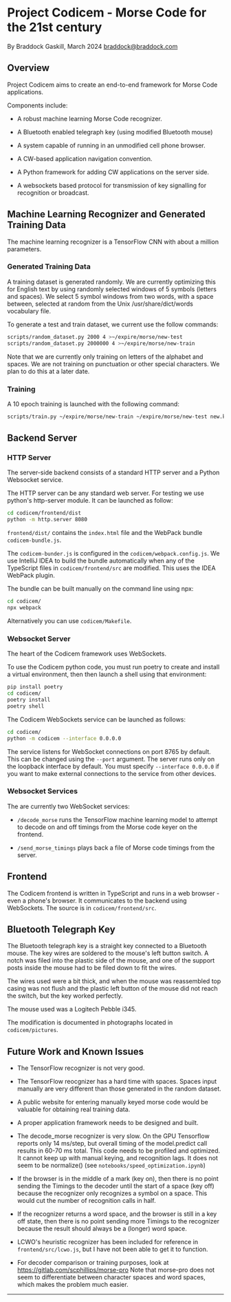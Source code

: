 # Project Codicem - Morse Code for the 21st century
By Braddock Gaskill, March 2024
braddock@braddock.com

## Overview

Project Codicem aims to create an end-to-end framework for Morse Code
applications.

Components include:

- A robust machine learning Morse Code recognizer.

- A Bluetooth enabled telegraph key (using modified Bluetooth mouse)

- A system capable of running in an unmodified cell phone browser.

- A CW-based application navigation convention.

- A Python framework for adding CW applications on the server side.

- A websockets based protocol for transmission of key signalling for
  recognition or broadcast.

## Machine Learning Recognizer and Generated Training Data

The machine learning recognizer is a TensorFlow CNN with about a million
parameters.


### Generated Training Data

A training dataset is generated randomly.  We are currently optimizing this for
English text by using randomly selected windows of 5 symbols (letters and
spaces).  We select 5 symbol windows from two words, with a space between,
selected at random from the Unix /usr/share/dict/words vocabulary file.

To generate a test and train dataset, we current use the follow commands:

```bash
scripts/random_dataset.py 2000 4 >~/expire/morse/new-test
scripts/random_dataset.py 2000000 4 >~/expire/morse/new-train
```

Note that we are currently only training on letters of the alphabet and spaces.
We are not training on punctuation or other special characters.  We plan to do
this at a later date.


### Training

A 10 epoch training is launched with the following command:

```bash
scripts/train.py ~/expire/morse/new-train ~/expire/morse/new-test new.keras 10
```


## Backend Server

### HTTP Server

The server-side backend consists of a standard HTTP server and a Python Websocket service.  

The HTTP server can be any standard web server.  For testing we use python's
http-server module.  It can be launched as follow:

```bash
cd codicem/frontend/dist
python -m http.server 8080
```

`frontend/dist/` contains the `index.html` file and the WebPack bundle `codicem-bundle.js`.

The `codicem-bunder.js` is configured in the `codicem/webpack.config.js`.  We
use IntelliJ IDEA to build the bundle automatically when any of the TypeScript
files in `codicem/frontend/src` are modified.  This uses the IDEA WebPack plugin.

The bundle can be built manually on the command line using npx:

```bash
cd codicem/
npx webpack
```

Alternatively you can use `codicem/Makefile`.


### Websocket Server

The heart of the Codicem framework uses WebSockets.  

To use the Codicem python code, you must run poetry to create and install a
virtual environment, then then launch a shell using that environment:

```bash
pip install poetry
cd codicem/
poetry install
poetry shell
```

The Codicem WebSockets service can be launched as follows:

```bash
cd codicem/
python -m codicem --interface 0.0.0.0
```

The service listens for WebSocket connections on port 8765 by default.  This
can be changed using the `--port` argument.  The server runs only on the
loopback interface by default.  You must specify `--interface 0.0.0.0` if you
want to make external connections to the service from other devices.


### Websocket Services

The are currently two WebSocket services:

- `/decode_morse` runs the TensorFlow machine learning model to attempt to
  decode on and off timings from the Morse code keyer on the frontend.

- `/send_morse_timings` plays back a file of Morse code timings from the server.


## Frontend

The Codicem frontend is written in TypeScript and runs in a web browser - even
a phone's browser.  It communicates to the backend using WebSockets.  The
source is in `codicem/frontend/src`.


## Bluetooth Telegraph Key

The Bluetooth telegraph key is a straight key connected to a Bluetooth mouse.
The key wires are soldered to the mouse's left button switch.  A notch was
filed into the plastic side of the mouse, and one of the support posts inside
the mouse had to be filed down to fit the wires.  

The wires used were a bit thick, and when the mouse was reassembled top casing
was not flush and the plastic left button of the mouse did not reach the
switch, but the key worked perfectly.

The mouse used was a Logitech Pebble i345.

The modification is documented in photographs located in `codicem/pictures`.


## Future Work and Known Issues

- The TensorFlow recognizer is not very good.

- The TensorFlow reocgnizer has a hard time with spaces.  Spaces input manually
  are very different than those generated in the random dataset.

- A public website for entering manually keyed morse code would be valuable for
  obtaining real training data.

- A proper application framework needs to be designed and built.

- The decode\_morse recognizer is very slow.  On the GPU Tensorflow reports
  only 14 ms/step, but overall timing of the model.predict call results in
60-70 ms total.  This code needs to be profiled and optimized.  It cannot keep
up with manual keying, and recognition lags.  It does not seem to be
normalize() (see `notebooks/speed_optimization.ipynb`)

- If the browser is in the middle of a mark (key on), then there is no point
  sending the Timings to the decoder until the start of a space (key off)
  because the recognizer only recognizes a symbol on a space.  This would cut the
  number of recognition calls in half.

- If the recognizer returns a word space, and the browser is still in a key off
  state, then there is no point sending more Timings to the recognizer because
  the result should always be a (longer) word space.

- LCWO's heuristic recognizer has been included for reference in
  `frontend/src/lcwo.js`, but I have not been able to get it to function.

- For decoder comparison or training purposes, look at
  https://gitlab.com/scphillips/morse-pro
  Note that morse-pro does not seem to differentiate between character spaces
  and word spaces, which makes the problem much easier.

--- 
